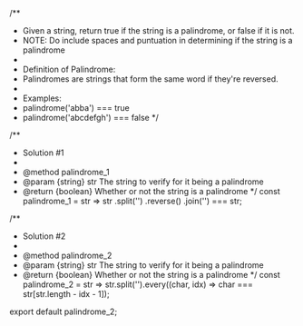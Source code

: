 /**
 * Given a string, return true if the string is a palindrome, or false if it is not.
 * NOTE: Do include spaces and puntuation in determining if the string is a palindrome
 *
 * Definition of Palindrome:
 * Palindromes are strings that form the same word if they're reversed.
 *
 * Examples:
 *   palindrome('abba') === true
 *   palindrome('abcdefgh') === false
 */

/**
 * Solution #1
 *
 * @method palindrome_1
 * @param  {string}     str The string to verify for it being a palindrome
 * @return {boolean}        Whether or not the string is a palindrome
 */
const palindrome_1 = str =>
  str
    .split('')
    .reverse()
    .join('') === str;

/**
 * Solution #2
 *
 * @method palindrome_2
 * @param  {string}     str The string to verify for it being a palindrome
 * @return {boolean}        Whether or not the string is a palindrome
 */
const palindrome_2 = str => str.split('').every((char, idx) => char === str[str.length - idx - 1]);

export default palindrome_2;
